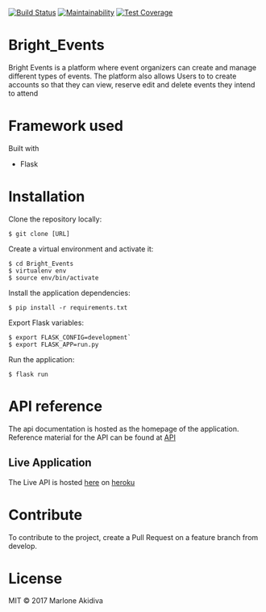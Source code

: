 [![Build Status](https://travis-ci.org/MarloneA/Bright_Events.svg?branch=master)](https://travis-ci.org/MarloneA/Bright_Events)
[![Maintainability](https://api.codeclimate.com/v1/badges/a99a88d28ad37a79dbf6/maintainability)](https://codeclimate.com/github/codeclimate/codeclimate/maintainability)
[![Test Coverage](https://api.codeclimate.com/v1/badges/a99a88d28ad37a79dbf6/test_coverage)](https://codeclimate.com/github/codeclimate/codeclimate/test_coverage)

# Bright_Events

 Bright Events is a platform where event organizers can create and manage different types of events.
 The platform also allows Users to to create accounts so that they can view, reserve edit and delete events
 they intend to attend


# Framework used

Built with

  - Flask

# Installation

Clone the repository locally:

`$ git clone [URL]`

Create a virtual environment and activate it:
 ```
 $ cd Bright_Events
 $ virtualenv env
 $ source env/bin/activate
 ```

Install the application dependencies:

`$ pip install -r requirements.txt`

Export Flask variables:

 ```
 $ export FLASK_CONFIG=development`
 $ export FLASK_APP=run.py
 ```

Run the application:

`$ flask run`


# API reference

The api documentation is hosted as the homepage
of the application. Reference material for the API can be found at [API](https://brightevents.docs.apiary.io)

## Live Application
The Live API is hosted [here](https://andela-brightevents.herokuapp.com/) on [heroku](https://heroku.com)

# Contribute

To contribute to the project, create a Pull Request on a feature branch from develop. 

# License

MIT © 2017 Marlone Akidiva
